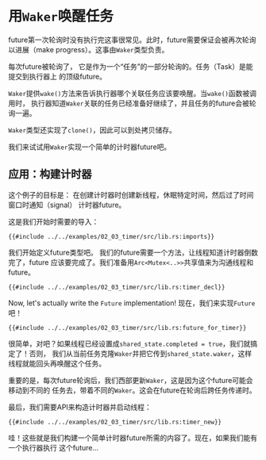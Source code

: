 # 用`Waker`唤醒任务

future第一次轮询时没有执行完这事很常见。此时，future需要保证会被再次轮询以进展（make 
progress）。这事由`Waker`类型负责。

每次future被轮询了， 它是作为一个“任务”的一部分轮询的。任务（Task）是能提交到执行器上
的顶级future。

`Waker`提供`wake()`方法来告诉执行器哪个关联任务应该要唤醒。当`wake()`函数被调用时，
执行器知道`Waker`关联的任务已经准备好继续了，并且任务的future会被轮询一遍。

`Waker`类型还实现了`clone()`，因此可以到处拷贝储存。

我们来试试用`Waker`实现一个简单的计时器future吧。

## 应用：构建计时器

这个例子的目标是： 在创建计时器时创建新线程，休眠特定时间，然后过了时间窗口时通知（signal）
计时器future。

这是我们开始时需要的导入：

```rust,no_run
{{#include ../../examples/02_03_timer/src/lib.rs:imports}}
```

我们开始定义future类型吧。 我们的future需要一个方法，让线程知道计时器倒数完了，future
应该要完成了。我们准备用`Arc<Mutex<..>>`共享值来为沟通线程和future。

```rust,no_run
{{#include ../../examples/02_03_timer/src/lib.rs:timer_decl}}
```

Now, let's actually write the `Future` implementation!
现在，我们来实现`Future`吧！

```rust,no_run
{{#include ../../examples/02_03_timer/src/lib.rs:future_for_timer}}
```

很简单，对吧？如果线程已经设置成`shared_state.completed = true`，我们就搞定了！否则，
我们从当前任务克隆`Waker`并把它传到`shared_state.waker`，这样线程就能回头再唤醒这个任务。

重要的是，每次future轮询后，我们西部更新`Waker`，这是因为这个future可能会移动到不同的
任务去，带着不同的`Waker`。这会在future在轮询后跨任务传递时。

最后，我们需要API来构造计时器并启动线程：

```rust,no_run
{{#include ../../examples/02_03_timer/src/lib.rs:timer_new}}
```

哇！这些就是我们构建一个简单计时器future所需的内容了。现在，如果我们能有一个执行器执行
这个future...
